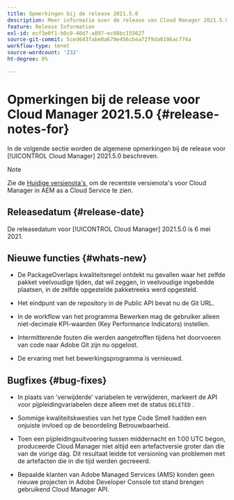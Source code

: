 ```yaml
---
title: Opmerkingen bij de release 2021.5.0
description: Meer informatie over de release van Cloud Manager 2021.5.0.
feature: Release Information
exl-id: ecf3e0f1-b0c0-46d7-a897-ec08bc155627
source-git-commit: 5ced643fabe0a670e456cbea72f9da8196ac774a
workflow-type: tm+mt
source-wordcount: '232'
ht-degree: 0%

---
```


# Opmerkingen bij de release voor Cloud Manager 2021.5.0 {#release-notes-for}

In de volgende sectie worden de algemene opmerkingen bij de release voor [!UICONTROL Cloud Manager] 2021.5.0 beschreven.

>[!NOTE]
>Zie de [&#x200B; Huidige versienota&#39;s &#x200B;](https://experienceleague.adobe.com/nl/docs/experience-manager-cloud-service/content/release-notes/cloud-manager/current#getting-access) om de recentste versienota&#39;s voor Cloud Manager in AEM as a Cloud Service te zien.

## Releasedatum {#release-date}

De releasedatum voor [!UICONTROL Cloud Manager] 2021.5.0 is 6 mei 2021.

## Nieuwe functies {#whats-new}

* De PackageOverlaps kwaliteitsregel ontdekt nu gevallen waar het zelfde pakket veelvoudige tijden, dat wil zeggen, in veelvoudige ingebedde plaatsen, in de zelfde opgestelde pakketreeks werd opgesteld.

* Het eindpunt van de repository in de Public API bevat nu de Git URL.

* In de workflow van het programma Bewerken mag de gebruiker alleen niet-decimale KPI-waarden (Key Performance Indicators) instellen.

* Intermitterende fouten die werden aangetroffen tijdens het doorvoeren van code naar Adobe Git zijn nu opgelost.

* De ervaring met het bewerkingsprogramma is vernieuwd.

## Bugfixes {#bug-fixes}

* In plaats van &#39;verwijderde&#39; variabelen te verwijderen, markeert de API voor pijpleidingvariabelen deze alleen met de status `DELETED` .

* Sommige kwaliteitskwesties van het type Code Smell hadden een onjuiste invloed op de beoordeling Betrouwbaarheid.

* Toen een pijpleidingsuitvoering tussen middernacht en 1:00 UTC begon, produceerde Cloud Manager niet altijd een artefactversie groter dan die van de vorige dag. Dit resultaat leidde tot versioning van problemen met de artefacten die in die tijd werden gecreeerd.

* Bepaalde klanten van Adobe Managed Services (AMS) konden geen nieuwe projecten in Adobe Developer Console tot stand brengen gebruikend Cloud Manager API.

